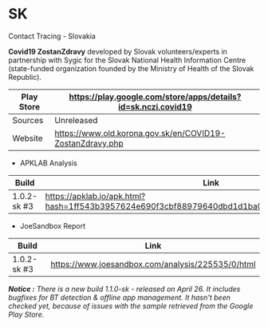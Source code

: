 # SK
Contact Tracing - Slovakia

**Covid19 ZostanZdravy** developed by Slovak volunteers/experts in partnership with Sygic for the Slovak National Health Information Centre (state-funded organization founded by the Ministry of Health of the Slovak Republic).

Play Store | https://play.google.com/store/apps/details?id=sk.nczi.covid19
-----------|--------------------------------------------------------------
Sources | Unreleased
Website | https://www.old.korona.gov.sk/en/COVID19-ZostanZdravy.php

- APKLAB Analysis

Build | Link
------|-----
1.0.2-sk #3 | https://apklab.io/apk.html?hash=1ff543b3957624e690f3cbf88979640dbd1d1ba03ec36412f081f8dcddf7881c

- JoeSandbox Report

Build | Link
------|-----
1.0.2-sk #3 | https://www.joesandbox.com/analysis/225535/0/html

_**Notice :** There is a new build 1.1.0-sk - released on April 26. It includes bugfixes for BT detection & offline app management. It hasn't been checked yet, because of issues with the sample retrieved from the Google Play Store._ 
